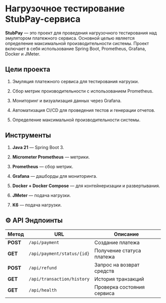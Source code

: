 # Нагрузочное тестирование StubPay-сервиса

**StubPay** — это проект для проведения нагрузочного тестирования над эмулятором платежного сервиса. Основной целью является определение максимальной производительности системы. Проект включает в себя использование Spring Boot, Prometheus, Grafana, Docker и JMeter.

## Цели проекта

1. Эмуляция платежного сервиса для тестирования нагрузки.

2. Сбор метрик производительности с использованием Prometheus.

3. Мониторинг и визуализация данных через Grafana.

4. Автоматизация CI/CD для проведения тестов и генерации отчетов.

5. Определение максимальной производительности системы.

## Инструменты

1. **Java 21** — Spring Boot 3.

2. **Micrometer Prometheus** — метрики.

3. **Prometheus** — сбор метрик.

4. **Grafana** — дашборды для мониторинга.

5. **Docker + Docker Compose** — для контейнеризации и развертывания.

6. **JMeter** — подача нагрузки.

7. **K6** — подача нагрузки.


## ⚙️ **API Эндпоинты**

| **Метод**  | **URL**                     | **Описание**                  |
|------------|----------------------------|---------------------------------|
| **POST**   | `/api/payment`              | Создание платежа               |
| **GET**    | `/api/payment/status/{id}`  | Получение статуса платежа     |
| **POST**   | `/api/refund`               | Запрос на возврат средств      |
| **GET**    | `/api/transaction/history`  | История транзакций             |
| **GET**    | `/api/health`               | Проверка состояния сервиса     |

